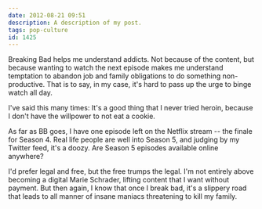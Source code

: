 ```yaml
---
date: 2012-08-21 09:51
description: A description of my post.
tags: pop-culture
id: 1425
---
```

Breaking Bad helps me understand addicts.  Not because of the content, but because wanting to watch the next episode makes me understand temptation to abandon job and family obligations to do something non-productive.  That is to say, in my case, it's hard to pass up the urge to binge watch all day.

I've said this many times:  It's a good thing that I never tried heroin, because I don't have the willpower to not eat a cookie.
<!--more-->
As far as BB goes, I have one episode left on the Netflix stream -- the finale for Season 4.  Real life people are well into Season 5, and judging by my Twitter feed, it's a doozy.  Are Season 5 episodes available online anywhere?  

I'd prefer legal and free, but the free trumps the legal.  I'm not entirely above becoming a digital Marie Schrader, lifting content that I want without payment.  But then again, I know that once I break bad, it's a slippery road that leads to all manner of insane maniacs threatening to kill my family.

